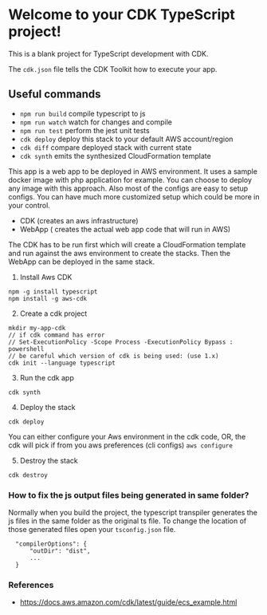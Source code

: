 # Welcome to your CDK TypeScript project!

This is a blank project for TypeScript development with CDK.

The `cdk.json` file tells the CDK Toolkit how to execute your app.

## Useful commands

 * `npm run build`   compile typescript to js
 * `npm run watch`   watch for changes and compile
 * `npm run test`    perform the jest unit tests
 * `cdk deploy`      deploy this stack to your default AWS account/region
 * `cdk diff`        compare deployed stack with current state
 * `cdk synth`       emits the synthesized CloudFormation template



This app is a web app to be deployed in AWS environment. 
It uses a sample docker image with php application for example.
You can choose to deploy any image with this approach. Also most of the configs are easy to setup configs.
You can have much more customized setup which could be more in your control.

- CDK (creates an aws infrastructure)
- WebApp ( creates the actual web app code that will run in AWS)

The CDK has to be run first which will create a CloudFormation template and run against the aws environment to create the stacks.
Then the WebApp can be deployed in the same stack.

1. Install Aws CDK

```
npm -g install typescript
npm install -g aws-cdk
```

2. Create a cdk project
```
mkdir my-app-cdk
// if cdk command has error
// Set-ExecutionPolicy -Scope Process -ExecutionPolicy Bypass : powershell
// be careful which version of cdk is being used: (use 1.x)
cdk init --language typescript
```

3. Run the cdk app
```
cdk synth
```

4. Deploy the stack
```
cdk deploy
```

You can either configure your Aws environment in the cdk code, 
OR, the cdk will pick if from you aws preferences (cli configs) `aws configure`


5. Destroy the stack
```
cdk destroy
```

### How to fix the js output files being generated in same folder?

Normally when you build the project, the typescript transpiler generates the js files in the same folder as the original ts file. 
To change the location of those generated files open your `tsconfig.json` file.
```
  "compilerOptions": {
      "outDir": "dist",
      ...
  }
```


### References
- https://docs.aws.amazon.com/cdk/latest/guide/ecs_example.html

